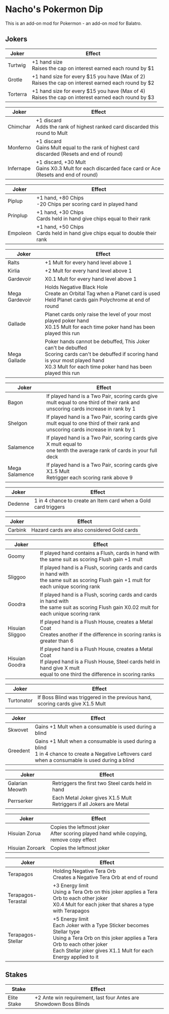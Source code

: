 # Nacho's Pokermon Dip
This is an add-on mod for Pokermon - an add-on mod for Balatro.

## Jokers

| Joker | Effect |
| ------ | ------ |
| Turtwig  | +1 hand size <br/>Raises the cap on interest earned each round by $1|
| Grotle | +1 hand size for every $15 you have (Max of 2) <br/>Raises the cap on interest earned each round by $2|
| Torterra | +1 hand size for every $15 you have (Max of 4) <br/>Raises the cap on interest earned each round by $3|

| Joker | Effect |
| ------ | ------ |
| Chimchar | +1 discard <br/>Adds the rank of highest ranked card discarded this round to Mult|
| Monferno | +1 discard <br/>Gains Mult equal to the rank of highest card discarded (Resets and end of round)|
| Infernape | +1 discard, +30 Mult <br/>Gains X0.3 Mult for each discarded face card or Ace (Resets and end of round)|

| Joker | Effect |
| ------ | ------ |
| Piplup | +1 hand, +80 Chips <br/>-20 Chips per scoring card in played hand |
| Prinplup | +1 hand, +30 Chips <br/> Cards held in hand give chips equal to their rank |
| Empoleon | +1 hand, +50 Chips <br/> Cards held in hand give chips equal to double their rank |

| Joker | Effect |
| ------ | ------ |
| Ralts | +1 Mult for every hand level above 1 |
| Kirlia | +2 Mult for every hand level above 1 |
| Gardevoir | X0.1 Mult for every hand level above 1 |
| Mega Gardevoir | Holds Negative Black Hole<br/>Create an Orbital Tag when a Planet card is used<br/>Held Planet cards gain Polychrome at end of round |
| Gallade | Planet cards only raise the level of your most played poker hand<br/>X0.15 Mult for each time poker hand has been played this run<br/>|
| Mega Gallade | Poker hands cannot be debuffed, This Joker can't be debuffed <br/>Scoring cards can't be debuffed if scoring hand is your most played hand<br/>X0.3 Mult for each time poker hand has been played this run<br/>|

| Joker | Effect |
| ------ | ------ |
| Bagon | If played hand is a Two Pair, scoring cards give mult equal to one third of their rank and <br/>unscoring cards increase in rank by 1 |
| Shelgon | If played hand is a Two Pair, scoring cards give mult equal to one third of their rank and <br/>unscoring cards increase in rank by 1 |
| Salamence | If played hand is a Two Pair, scoring cards give X mult equal to <br/>one tenth the average rank of cards in your full deck |
| Mega Salamence | If played hand is a Two Pair, scoring cards give X1.5 Mult <br/>Retrigger each scoring rank above 9 |

| Joker | Effect |
| ------ | ------ |
| Dedenne | 1 in 4 chance to create an Item card when a Gold card triggers |

| Joker | Effect |
| ------ | ------ |
| Carbink | Hazard cards are also considered Gold cards |

| Joker | Effect |
| ------ | ------ |
| Goomy | If played hand contains a Flush, cards in hand with the same suit as scoring Flush gain +1 mult |
| Sliggoo | If played hand is a Flush, scoring cards and cards in hand with <br/>the same suit as scoring Flush gain +1 mult for each unique scoring rank |
| Goodra | If played hand is a Flush, scoring cards and cards in hand with <br/>the same suit as scoring Flush gain X0.02 mult for each unique scoring rank |
| Hisuian Sliggoo | If played hand is a Flush House, creates a Metal Coat <br/>Creates another if the difference in scoring ranks is greater than 6 |
| Hisuian Goodra | If played hand is a Flush House, creates a Metal Coat <br/>If played hand is a Flush House, Steel cards held in hand give X mult <br/>equal to one third the difference in scoring ranks |

| Joker | Effect |
| ------ | ------ |
| Turtonator | If Boss Blind was triggered in the previous hand, scoring cards give X1.5 Mult |

| Joker | Effect |
| ------ | ------ |
| Skwovet | Gains +1 Mult when a consumable is used during a blind |
| Greedent | Gains +1 Mult when a consumable is used during a blind <br/>1 in 4 chance to create a Negative Leftovers card <br/>when a consumable is used during a blind|

| Joker | Effect |
| ------ | ------ |
| Galarian Meowth | Retriggers the first two Steel cards held in hand |
| Perrserker | Each Metal Joker gives X1.5 Mult <br/> Retriggers if all Jokers are Metal |

| Joker | Effect |
| ------ | ------ |
| Hisuian Zorua | Copies the leftmost joker <br/>After scoring played hand while copying,<br/> remove copy effect |
| Hisuian Zoroark | Copies the leftmost joker |

| Joker | Effect |
| ------ | ------ |
| Terapagos | Holding Negative Tera Orb <br/>Creates a Negative Tera Orb at end of round |
| Terapagos-Terastal | +3 Energy limit <br/>Using a Tera Orb on this joker applies a Tera Orb to each other joker <br/>X0.4 Mult for each joker that shares a type with Terapagos |
| Terapagos-Stellar | +5 Energy limit <br/>Each Joker with a Type Sticker becomes Stellar type <br/>Using a Tera Orb on this joker applies a Tera Orb to each other joker <br/> Each Stellar joker gives X1.1 Mult for each Energy applied to it |

## Stakes

| Stake | Effect |
| ------ | ------ |
| Elite Stake | +2 Ante win requirement, last four Antes are Showdown Boss Blinds |

